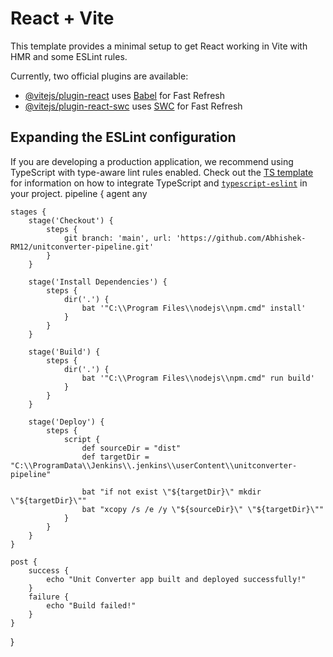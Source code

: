 # React + Vite

This template provides a minimal setup to get React working in Vite with HMR and some ESLint rules.

Currently, two official plugins are available:

- [@vitejs/plugin-react](https://github.com/vitejs/vite-plugin-react/blob/main/packages/plugin-react) uses [Babel](https://babeljs.io/) for Fast Refresh
- [@vitejs/plugin-react-swc](https://github.com/vitejs/vite-plugin-react/blob/main/packages/plugin-react-swc) uses [SWC](https://swc.rs/) for Fast Refresh

## Expanding the ESLint configuration

If you are developing a production application, we recommend using TypeScript with type-aware lint rules enabled. Check out the [TS template](https://github.com/vitejs/vite/tree/main/packages/create-vite/template-react-ts) for information on how to integrate TypeScript and [`typescript-eslint`](https://typescript-eslint.io) in your project.
pipeline {
    agent any

    stages {
        stage('Checkout') {
            steps {
                git branch: 'main', url: 'https://github.com/Abhishek-RM12/unitconverter-pipeline.git'
            }
        }

        stage('Install Dependencies') {
            steps {
                dir('.') {
                    bat '"C:\\Program Files\\nodejs\\npm.cmd" install'
                }
            }
        }

        stage('Build') {
            steps {
                dir('.') {
                    bat '"C:\\Program Files\\nodejs\\npm.cmd" run build'
                }
            }
        }

        stage('Deploy') {
            steps {
                script {
                    def sourceDir = "dist"
                    def targetDir = "C:\\ProgramData\\Jenkins\\.jenkins\\userContent\\unitconverter-pipeline"

                    bat "if not exist \"${targetDir}\" mkdir \"${targetDir}\""
                    bat "xcopy /s /e /y \"${sourceDir}\" \"${targetDir}\""
                }
            }
        }
    }

    post {
        success {
            echo "Unit Converter app built and deployed successfully!"
        }
        failure {
            echo "Build failed!"
        }
    }
}
